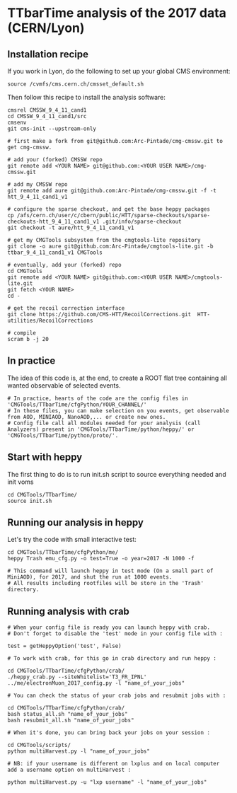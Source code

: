 # TTbarTime analysis of the 2017 data (CERN/Lyon)

## Installation recipe

If you work in Lyon, do the following to set up your global CMS environment:
```
source /cvmfs/cms.cern.ch/cmsset_default.sh
```

Then follow this recipe to install the analysis software: 

```
cmsrel CMSSW_9_4_11_cand1
cd CMSSW_9_4_11_cand1/src
cmsenv
git cms-init --upstream-only

# first make a fork from git@github.com:Arc-Pintade/cmg-cmssw.git to get cmg-cmssw.

# add your (forked) CMSSW repo
git remote add <YOUR NAME> git@github.com:<YOUR USER NAME>/cmg-cmssw.git

# add my CMSSW repo
git remote add aure git@github.com:Arc-Pintade/cmg-cmssw.git -f -t htt_9_4_11_cand1_v1

# configure the sparse checkout, and get the base heppy packages
cp /afs/cern.ch/user/c/cbern/public/HTT/sparse-checkouts/sparse-checkouts-htt_9_4_11_cand1_v1 .git/info/sparse-checkout
git checkout -t aure/htt_9_4_11_cand1_v1

# get my CMGTools subsystem from the cmgtools-lite repository
git clone -o aure git@github.com:Arc-Pintade/cmgtools-lite.git -b ttbar_9_4_11_cand1_v1 CMGTools

# eventually, add your (forked) repo
cd CMGTools
git remote add <YOUR NAME> git@github.com:<YOUR USER NAME>/cmgtools-lite.git
git fetch <YOUR NAME>
cd -

# get the recoil correction interface
git clone https://github.com/CMS-HTT/RecoilCorrections.git  HTT-utilities/RecoilCorrections 

# compile
scram b -j 20
```

## In practice

The idea of this code is, at the end, to create a ROOT flat tree containing all wanted observable of selected events.

```
# In practice, hearts of the code are the config files in 'CMGTools/TTbarTime/cfgPython/YOUR_CHANNEL/' 
# In these files, you can make selection on you events, get observable from AOD, MINIAOD, NanoAOD,... or create new ones.
# Config file call all modules needed for your analysis (call Analyzers) present in 'CMGTools/TTbarTime/python/heppy/' or 'CMGTools/TTbarTime/python/proto/'.  
```

## Start with heppy

The first thing to do is to run init.sh script to source everything needed and init voms

```
cd CMGTools/TTbarTime/
source init.sh 

```


## Running our analysis in heppy

Let's try the code with small interactive test: 

```
cd CMGTools/TTbarTime/cfgPython/me/
heppy Trash emu_cfg.py -o test=True -o year=2017 -N 1000 -f

# This command will launch heppy in test mode (On a small part of MiniAOD), for 2017, and shut the run at 1000 events. 
# All results including rootfiles will be store in the 'Trash' directory.
```


## Running analysis with crab

```
# When your config file is ready you can launch heppy with crab. 
# Don't forget to disable the 'test' mode in your config file with :

test = getHeppyOption('test', False)

# To work with crab, for this go in crab directory and run heppy :

cd CMGTools/TTbarTime/cfgPython/crab/
./heppy_crab.py --siteWhitelist='T3_FR_IPNL' ../me/electronMuon_2017_config.py -l "name_of_your_jobs" 

# You can check the status of your crab jobs and resubmit jobs with :

cd CMGTools/TTbarTime/cfgPython/crab/
bash status_all.sh "name_of_your_jobs"
bash resubmit_all.sh "name_of_your_jobs"

# When it's done, you can bring back your jobs on your session : 

cd CMGTools/scripts/
python multiHarvest.py -l "name_of_your_jobs"

# NB: if your username is different on lxplus and on local computer add a username option on multiHarvest : 

python multiHarvest.py -u "lxp username" -l "name_of_your_jobs"

```





```








